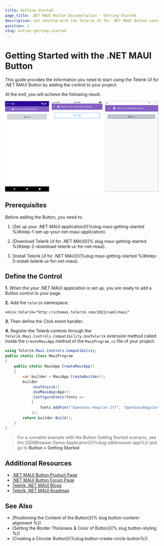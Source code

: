 ```yaml
---
title: Getting Started
page_title: .NET MAUI Button Documentation - Getting Started
description: Get started with the Telerik UI for .NET MAUI Button control and add the control to your .NET MAUI project.
position: 1
slug: button-getting-started
---
```


# Getting Started with the .NET MAUI Button

This guide provides the information you need to start using the Telerik UI for .NET MAUI Button by adding the control to your project.

At the end, you will achieve the following result.

![Button Getting Started](images/button-getting-started.png)

## Prerequisites

Before adding the Button, you need to:

1. [Set up your .NET MAUI application]({%slug maui-getting-started %}#step-1-set-up-your-net-maui-application).

1. [Download Telerik UI for .NET MAUI]({% slug maui-getting-started %}#step-2-download-telerik-ui-for-net-maui).

1. [Install Telerik UI for .NET MAUI]({%slug maui-getting-started %}#step-3-install-telerik-ui-for-net-maui).

## Define the Control

**1.** When the your .NET MAUI application is set up, you are ready to add a Button control to your page.

<snippet id='button-getting-started-xaml' />

**2.** Add the `telerik` namespace:

```XAML
xmlns:telerik="http://schemas.telerik.com/2022/xaml/maui"
```

**3.** Then define the Click event handler:

<snippet id='button-getting-started-click-event' />

**4.** Register the Telerik controls through the `Telerik.Maui.Controls.Compatibility.UseTelerik` extension method called inside the `CreateMauiApp` method of the `MauiProgram.cs` file of your project:

```C#
using Telerik.Maui.Controls.Compatibility;
public static class MauiProgram
{
	public static MauiApp CreateMauiApp()
	{
		var builder = MauiApp.CreateBuilder();
		builder
			.UseTelerik()
			.UseMauiApp<App>()
			.ConfigureFonts(fonts =>
			{
				fonts.AddFont("OpenSans-Regular.ttf", "OpenSansRegular");
			});
		return builder.Build();
	}
}           
```

> For a runnable example with the Button Getting Started scenario, see the [SDKBrowser Demo Application]({%slug sdkbrowser-app%}) and go to **Button > Getting Started**.

## Additional Resources

- [.NET MAUI Button Product Page](https://www.telerik.com/maui-ui/button)
- [.NET MAUI Button Forum Page](https://www.telerik.com/forums/maui?tagId=1764)
- [Telerik .NET MAUI Blogs](https://www.telerik.com/blogs/mobile-net-maui)
- [Telerik .NET MAUI Roadmap](https://www.telerik.com/support/whats-new/maui-ui/roadmap)

## See Also

- [Positioning the Content of the Button]({% slug button-content-alignment %})
- [Setting the Border Thickness & Color of Button]({% slug button-styling %})
- [Creating a Circular Button]({%slug button-create-circle-button%})
